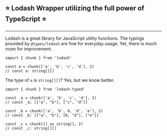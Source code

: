 ## ⭐ Lodash Wrapper utilizing the full power of TypeScript ⭐ ##

---

Lodash is a great library for JavaScript utility functions. The typings provided by `@types/lodash` are fine for everyday usage. Yet, there is much room for improvement.

```
import { chunk } from 'lodash'

const a = chunk(['a', 'b', 'c', 'd'], 2)
// const a: string[][]
```

The type of `a` is `string[][]`? Yes, but we know better.

```
import { chunk } from 'lodash-typed'

const _a = chunk(['a', 'b', 'c', 'd'], 2)
// const _a: [["a", "b"], ["c", "d"]]

const _b = chunk(['a', 'b', 0, 'd', 'e'], 2)
// const _b: [["a", "b"], [0, "d"], ["e"]]

const _c = chunk([] as string[], 2)
// const _c: string[][]